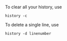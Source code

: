 To clear all your history, use
```
history -c
```
To delete a single line, use
```
history -d linenumber
```

